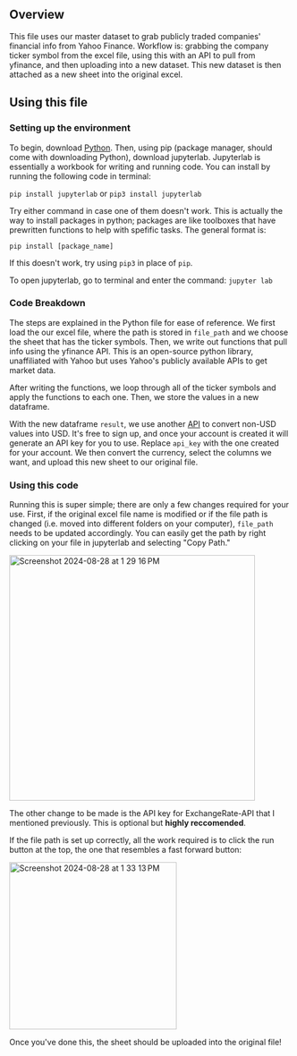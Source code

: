 ## Overview
This file uses our master dataset to grab publicly traded companies' financial info from Yahoo Finance. Workflow is: grabbing the company ticker symbol from the excel file, using this with an API to pull from yfinance, and then uploading into a new dataset. This new dataset is then attached as a new sheet into the original excel.

## Using this file

### Setting up the environment
To begin, download [Python](https://www.python.org/downloads/). Then, using pip (package manager, should come with downloading Python), download jupyterlab. Jupyterlab is essentially a workbook for writing and running code. You can install by running the following code in terminal:

`pip install jupyterlab` or `pip3 install jupyterlab`

Try either command in case one of them doesn't work. This is actually the way to install packages in python; packages are like toolboxes that have prewritten functions to help with spefific tasks. The general format is:

`pip install [package_name]`

If this doesn't work, try using `pip3` in place of `pip`.

To open jupyterlab, go to terminal and enter the command: `jupyter lab`

### Code Breakdown
The steps are explained in the Python file for ease of reference. We first load the our excel file, where the path is stored in `file_path` and we choose the sheet that has the ticker symbols. Then, we write out functions that pull info using the yfinance API. This is an open-source python library, unaffiliated with Yahoo but uses Yahoo's publicly available APIs to get market data. 

After writing the functions, we loop through all of the ticker symbols and apply the functions to each one. Then, we store the values in a new dataframe.

With the new dataframe `result`, we use another [API](https://www.exchangerate-api.com/) to convert non-USD values into USD. It's free to sign up, and once your account is created it will generate an API key for you to use. Replace `api_key` with the one created for your account. We then convert the currency, select the columns we want, and upload this new sheet to our original file.


### Using this code
Running this is super simple; there are only a few changes required for your use. First, if the original excel file name is modified or if the file path is changed (i.e. moved into different folders on your computer), `file_path` needs to be updated accordingly. You can easily get the path by right clicking on your file in jupyterlab and selecting "Copy Path."

<img width="439" alt="Screenshot 2024-08-28 at 1 29 16 PM" src="https://github.com/user-attachments/assets/99c44e12-12cb-401b-9413-4e522a3678fa">

The other change to be made is the API key for ExchangeRate-API that I mentioned previously. This is optional but **highly reccomended**. 

If the file path is set up correctly, all the work required is to click the run button at the top, the one that resembles a fast forward button:

<img width="299" alt="Screenshot 2024-08-28 at 1 33 13 PM" src="https://github.com/user-attachments/assets/0d3ee142-c879-4a9e-80e7-cb0a1fd1c4ac">

Once you've done this, the sheet should be uploaded into the original file!


